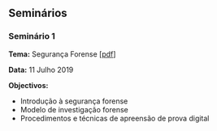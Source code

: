 ## Seminários

### Seminário 1

**Tema:** Segurança Forense [[pdf](seminarios/acite2019-1-seguranca_forense.pdf)]

**Data:** 11 Julho 2019

**Objectivos:**
* Introdução à segurança forense
* Modelo de investigação forense
* Procedimentos e técnicas de apreensão de prova digital


